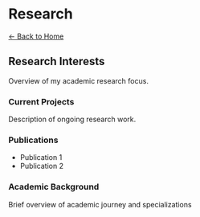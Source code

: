 # Research

[← Back to Home](/)

## Research Interests

Overview of my academic research focus.

### Current Projects

Description of ongoing research work.

### Publications

- Publication 1
- Publication 2

### Academic Background

Brief overview of academic journey and specializations
